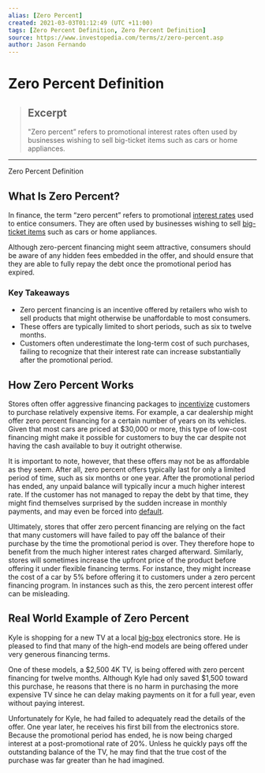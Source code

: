 ```yaml
---
alias: [Zero Percent]
created: 2021-03-03T01:12:49 (UTC +11:00)
tags: [Zero Percent Definition, Zero Percent Definition]
source: https://www.investopedia.com/terms/z/zero-percent.asp
author: Jason Fernando
---
```


# Zero Percent Definition

> ## Excerpt
> "Zero percent” refers to promotional interest rates often used by businesses wishing to sell big-ticket items such as cars or home appliances.

---

Zero Percent Definition
## What Is Zero Percent?

In finance, the term “zero percent” refers to promotional [interest rates](https://www.investopedia.com/terms/i/interestrate.asp) used to entice consumers. They are often used by businesses wishing to sell [big-ticket items](https://www.investopedia.com/terms/b/big-ticket-item.asp) such as cars or home appliances.

Although zero-percent financing might seem attractive, consumers should be aware of any hidden fees embedded in the offer, and should ensure that they are able to fully repay the debt once the promotional period has expired.

### Key Takeaways

-   Zero percent financing is an incentive offered by retailers who wish to sell products that might otherwise be unaffordable to most consumers.
-   These offers are typically limited to short periods, such as six to twelve months.
-   Customers often underestimate the long-term cost of such purchases, failing to recognize that their interest rate can increase substantially after the promotional period.

## How Zero Percent Works

Stores often offer aggressive financing packages to [incentivize](https://www.investopedia.com/articles/economics/11/five-economic-concepts-need-to-know.asp) customers to purchase relatively expensive items. For example, a car dealership might offer zero percent financing for a certain number of years on its vehicles. Given that most cars are priced at $30,000 or more, this type of low-cost financing might make it possible for customers to buy the car despite not having the cash available to buy it outright otherwise.

It is important to note, however, that these offers may not be as affordable as they seem. After all, zero percent offers typically last for only a limited period of time, such as six months or one year. After the promotional period has ended, any unpaid balance will typically incur a much higher interest rate. If the customer has not managed to repay the debt by that time, they might find themselves surprised by the sudden increase in monthly payments, and may even be forced into [default](http://investopedia/).

Ultimately, stores that offer zero percent financing are relying on the fact that many customers will have failed to pay off the balance of their purchase by the time the promotional period is over. They therefore hope to benefit from the much higher interest rates charged afterward. Similarly, stores will sometimes increase the upfront price of the product before offering it under flexible financing terms. For instance, they might increase the cost of a car by 5% before offering it to customers under a zero percent financing program. In instances such as this, the zero percent interest offer can be misleading.

## Real World Example of Zero Percent

Kyle is shopping for a new TV at a local [big-box](https://www.investopedia.com/terms/b/big_box_retailer.asp) electronics store. He is pleased to find that many of the high-end models are being offered under very generous financing terms.

One of these models, a $2,500 4K TV, is being offered with zero percent financing for twelve months. Although Kyle had only saved $1,500 toward this purchase, he reasons that there is no harm in purchasing the more expensive TV since he can delay making payments on it for a full year, even without paying interest.

Unfortunately for Kyle, he had failed to adequately read the details of the offer. One year later, he receives his first bill from the electronics store. Because the promotional period has ended, he is now being charged interest at a post-promotional rate of 20%. Unless he quickly pays off the outstanding balance of the TV, he may find that the true cost of the purchase was far greater than he had imagined.

